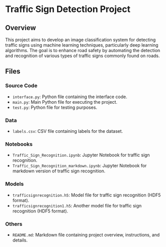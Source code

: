 # Traffic Sign Detection Project

## Overview
This project aims to develop an image classification system for detecting traffic signs using machine learning techniques, particularly deep learning algorithms. The goal is to enhance road safety by automating the detection and recognition of various types of traffic signs commonly found on roads.

## Files

### Source Code
- `interface.py`: Python file containing the interface code.
- `main.py`: Main Python file for executing the project.
- `test.py`: Python file for testing purposes.

### Data
- `labels.csv`: CSV file containing labels for the dataset.

### Notebooks
- `Traffic_Sign_Recognition.ipynb`: Jupyter Notebook for traffic sign recognition.
- `Traffic_Sign_Recognition_markdown.ipynb`: Jupyter Notebook for markdown version of traffic sign recognition.

### Models
- `trafficsignrecognition.h5`: Model file for traffic sign recognition (HDF5 format).
- `trafficsignrecognition1.h5`: Another model file for traffic sign recognition (HDF5 format).

### Others
- `README.md`: Markdown file containing project overview, instructions, and details.
